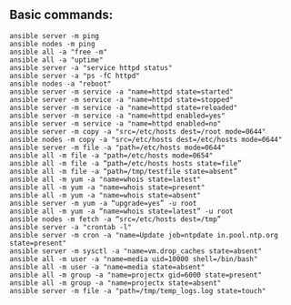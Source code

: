 ## Basic commands:

```ansible server -m ping```<br />
```ansible nodes -m ping```<br />
```ansible all -a "free -m"```<br />
```ansible all -a "uptime"```<br />
```ansible server -a "service httpd status"```<br />
```ansible server -a "ps -fC httpd"```<br />
```ansible nodes -a "reboot"```<br />
```ansible server -m service -a "name=httpd state=started"```<br />
```ansible server -m service -a "name=httpd state=stopped"```<br />
```ansible server -m service -a "name=httpd state=reloaded"```<br />
```ansible server -m service -a "name=httpd enabled=yes"```<br />
```ansible server -m service -a "name=httpd enabled=no"```<br />
```ansible server -m copy -a "src=/etc/hosts dest=/root mode=0644"```<br />
```ansible nodes -m copy -a "src=/etc/hosts dest=/etc/hosts mode=0644"```<br />
```ansible server -m file -a "path=/etc/hosts mode=0644" ```<br />
```ansible all -m file -a "path=/etc/hosts mode=0654"```<br />
```ansible all -m file -a “path=/etc/hosts hosts state=file”```<br />
```ansible all -m file -a “path=/tmp/testfile state=absent”```<br />
```ansible all -m yum -a "name=whois state=latest"```<br />
```ansible all -m yum -a "name=whois state=present"```<br />
```ansible all -m yum -a "name=whois state=absent"```<br />
```ansible server -m yum -a “upgrade=yes” -u root```<br />
```ansible all -m yum -a “name=whois state=latest” -u root```<br />
```ansible nodes -m fetch -a “src=/etc/hosts dest=/tmp”```<br />
```ansible server -a "crontab -l"```<br />
```ansible server -m cron -a "name=Update job=ntpdate in.pool.ntp.org state=present"```<br />
```ansible server -m sysctl -a "name=vm.drop_caches state=absent"```<br />
```ansible all -m user -a "name=media uid=10000 shell=/bin/bash"```<br />
```ansible all -m user -a "name=media state=absent"```<br />
```ansible all -m group -a "name=projectx gid=6000 state=present"```<br />
```ansible all -m group -a "name=projectx state=absent"```<br />
```ansible server -m file -a "path=/tmp/temp_logs.log state=touch"```<br />
